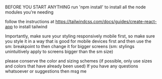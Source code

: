 BEFORE YOU START ANYTHING
run 'npm install' to install all the node modules you're needing

follow the instructions at https://tailwindcss.com/docs/guides/create-react-app to install tailwind 

Importantly, make sure your styling responsively mobile first, so make sure you style it in a way that is good for mobile devices first and then use the sm: breakpoint to then change it for bigger screens (sm: stylings unintuitively apply to screens bigger than the sm size)

please conserve the color and sizing schemes (if possible, only use sizes and colors that have already been used)
If you have any questions whatsoever or suggestions then msg me


